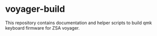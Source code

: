 # voyager-build
This repository contains documentation and helper scripts to build qmk keyboard firmware for ZSA voyager.
